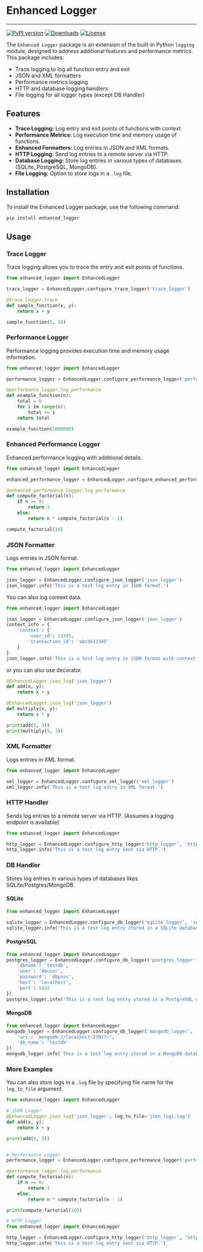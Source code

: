 # Enhanced Logger
--------------------------
[![PyPI version](https://badge.fury.io/py/enhanced_logger.svg)](https://pypi.org/project/enhanced_logger/0.1.0/)
[![Downloads](https://pepy.tech/badge/enhanced_logger)](https://pypi.org/project/enhanced_logger/0.1.0/)
[![License](https://img.shields.io/badge/license-MIT-blue.svg)](LICENSE)

The `Enhanced Logger` package is an extension of the built-in Python `logging` module, designed to address additional features and performance metrics. This package includes:

- Trace logging to log all function entry and exit
- JSON and XML formatters
- Performance metrics logging
- HTTP and database logging handlers
- File logging for all logger types (except DB Handler)

## Features

- **Trace Logging:** Log entry and exit points of functions with context.
- **Performance Metrics:** Log execution time and memory usage of functions.
- **Enhanced Formatters:** Log entries in JSON and XML formats.
- **HTTP Logging:** Send log entries to a remote server via HTTP.
- **Database Logging:** Store log entries in various types of databases (SQLite, PostgreSQL, MongoDB).
- **File Logging:** Option to store logs in a `.log` file.

## Installation

To install the Enhanced Logger package, use the following command:

```sh
pip install enhanced_logger
```

## Usage

### Trace Logger

Trace logging allows you to trace the entry and exit points of functions.

```python
from enhanced_logger import EnhancedLogger

trace_logger = EnhancedLogger.configure_trace_logger('trace_logger')

@trace_logger.trace
def sample_function(x, y):
    return x + y

sample_function(5, 10)

```

### Performance Logger

Performance logging provides execution time and memory usage information.

```python
from enhanced_logger import EnhancedLogger

performance_logger = EnhancedLogger.configure_performance_logger('performance_logger')

@performance_logger.log_performance
def example_function(n):
    total = 0
    for i in range(n):
        total += i
    return total

example_function(1000000)

```

### Enhanced Performance Logger

Enhanced performance logging with additional details.

```python
from enhanced_logger import EnhancedLogger

enhanced_performance_logger = EnhancedLogger.configure_enhanced_performance_logger('enhanced_performance_logger')

@enhanced_performance_logger.log_performance
def compute_factorial(n):
    if n == 0:
        return 1
    else:
        return n * compute_factorial(n - 1)

compute_factorial(10)

```
### JSON Formatter

Logs entries in JSON format.

```python
from enhanced_logger import EnhancedLogger

json_logger = EnhancedLogger.configure_json_logger('json_logger')
json_logger.info('This is a test log entry in JSON format.')

```
You can also log context data.
```python
from enhanced_logger import EnhancedLogger

json_logger = EnhancedLogger.configure_json_logger('json_logger')
context_info = {
    'context': {
        'user_id': 12345,
        'transaction_id': 'abcde12345'
    }
}
json_logger.info('This is a test log entry in JSON format with context.', extra=context_info)

```
or you can also use decorator.
```python
@EnhancedLogger.json_log('json_logger')
def add(x, y):
    return x + y

@EnhancedLogger.json_log('json_logger')
def multiply(x, y):
    return x * y

print(add(5, 3))
print(multiply(5, 3))

```

### XML Formatter

Logs entries in XML format.

```python
from enhanced_logger import EnhancedLogger

xml_logger = EnhancedLogger.configure_xml_logger('xml_logger')
xml_logger.info('This is a test log entry in XML format.')

```

### HTTP Handler

Sends log entries to a remote server via HTTP. (Assumes a logging endpoint is available)

```python
from enhanced_logger import EnhancedLogger

http_logger = EnhancedLogger.configure_http_logger('http_logger', 'http://example.com/log', method='POST', headers={'Content-Type': 'application/json'})
http_logger.info('This is a test log entry sent via HTTP.')

```

### DB Handler

Stores log entries in various types of databases likes SQLite/Postgres/MongoDB.

#### SQLite
```python
from enhanced_logger import EnhancedLogger

sqlite_logger = EnhancedLogger.configure_db_logger('sqlite_logger', 'sqlite', {'db_path': 'logs.db'})
sqlite_logger.info('This is a test log entry stored in a SQLite database.')

```

#### PostgreSQL
```python
from enhanced_logger import EnhancedLogger
postgres_logger = EnhancedLogger.configure_db_logger('postgres_logger', 'postgres', {
    'dbname': 'testdb',
    'user': 'dbuser',
    'password': 'dbpass',
    'host': 'localhost',
    'port': 5432
})
postgres_logger.info('This is a test log entry stored in a PostgreSQL database.')

```
#### MongoDB
```python
from enhanced_logger import EnhancedLogger
mongodb_logger = EnhancedLogger.configure_db_logger('mongodb_logger', 'mongodb', {
    'uri': 'mongodb://localhost:27017/',
    'db_name': 'testdb'
})
mongodb_logger.info('This is a test log entry stored in a MongoDB database.')

```
### More Examples
You can also store logs in a `.log` file by specifying file name for the `log_to_file` argument.

```python
from enhanced_logger import EnhancedLogger

# JSON Logger
@EnhancedLogger.json_log('json_logger', log_to_file='json_logs.log')
def add(x, y):
    return x + y

print(add(5, 3))


# Performance Logger
performance_logger = EnhancedLogger.configure_performance_logger('performance_logger', log_to_file='performance_logs.log')

@performance_logger.log_performance
def compute_factorial(n):
    if n == 0:
        return 1
    else:
        return n * compute_factorial(n - 1)

print(compute_factorial(10))

# HTTP Logger
from enhanced_logger import EnhancedLogger

http_logger = EnhancedLogger.configure_http_logger('http_logger', 'http://example.com/log', method='POST', headers={'Content-Type': 'application/json'}, log_to_file='http_logs.log')
http_logger.info('This is a test log entry sent via HTTP.')

```